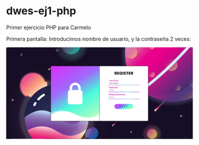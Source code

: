 # dwes-ej1-php
 Primer ejercicio PHP para Carmelo

Primera pantalla: Introducimos nombre de usuario, y la contraseña 2 veces:

![Alt text](screenshot1.PNG)
